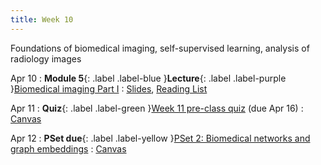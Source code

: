 ```yaml
---
title: Week 10
---
```


Foundations of biomedical imaging, self-supervised learning, analysis of radiology images

Apr 10
: **Module 5**{: .label .label-blue }**Lecture**{: .label .label-purple }[Biomedical imaging Part I](/BMI702/lectures/module5/week10)
  : [Slides](/BMI702/assets/rajpurkar-BMI702-L10.pdf), [Reading List](/BMI702/lectures/module5/week10)

Apr 11
: **Quiz**{: .label .label-green }[Week 11 pre-class quiz](#) (due Apr 16)
  : [Canvas](https://canvas.harvard.edu/courses/117878)

Apr 12
: **PSet due**{: .label .label-yellow }[PSet 2: Biomedical networks and graph embeddings](#)
  : [Canvas](https://canvas.harvard.edu/courses/117878)